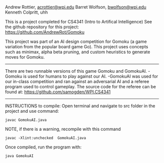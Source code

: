 Andrew Rottier, acrottier@wpi.edu
Barret Wolfson, bwolfson@wpi.edu
Kenneth Colpritt, uhh


This is a project completed for CS4341 (Intro to Artifical Intelligence)
See the github repository for this project: https://github.com/AndrewRot/Gomoku




This project was part of an AI design competition for Gomoku (a game variation from the popular board game Go). This project uses concepts such as minimax, alpha beta pruning, and custom heuristics to generate moves for Gomoku.

********************************************************************
There are two runnable versions of this game Gomoku and GomokuAI. 
-Gomoku is used for humans to play against our AI.
-GomokuAI was used for our in-class competition and ran against an adversarial AI and a referee program used to control gameplay. The source code for the referee can be found at: https://github.com/samogden/WPI.CS4341


********************************************************************
INSTRUCTIONS to compile:
Open terminal and navigate to src folder in the project and use command:

	javac GomokuAI.java 

NOTE, if there is a warning, recompile with this command

	javac -Xlint:unchecked  GomokuAI.java 

Once compiled, run the program with:

	java GomokuAI